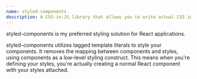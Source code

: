 ```yaml
---
name: styled-components
description: A CSS-in-JS library that allows you to write actual CSS in your JavaScript
---
```


styled-components is my preferred styling solution for React applications.

styled-components utilizes tagged template literals to style your components. It removes the mapping between components and styles, using components as a low-level styling construct. This means when you're defining your styles, you're actually creating a normal React component with your styles attached.